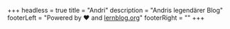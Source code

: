 +++
headless = true
title = "Andri"
description = "Andris legendärer Blog"
footerLeft = "Powered by ❤️ and [lernblog.org](https://www.lernblog.org)"
footerRight = ""
+++
